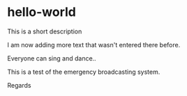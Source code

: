 # hello-world
This is a short description


I am now adding more text that wasn't entered there before.

Everyone can sing and dance..

This is a test of the emergency broadcasting system.

Regards
